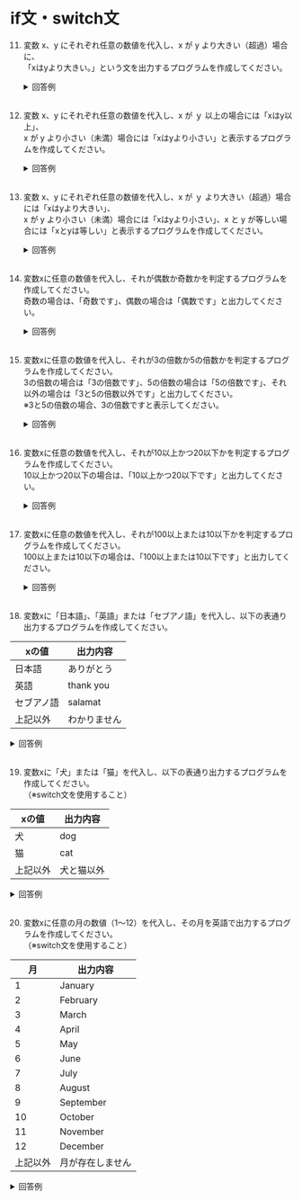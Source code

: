 # if文・switch文

11. 変数 x、y にそれぞれ任意の数値を代入し、x が y より大きい（超過）場合に、  
「xはyより大きい。」という文を出力するプログラムを作成してください。

	<details><summary>回答例</summary><div>
		
	```
	let x = 10;
	let y = 2;
	
	if (x > y) {
	    console.log('xはyより大きい。');
	}
	```
		
	</div></details>
	

	<br>
	
12. 変数 x、y にそれぞれ任意の数値を代入し、x が ｙ 以上の場合には「xはy以上」、  
x が y より小さい（未満）場合には「xはyより小さい」と表示するプログラムを作成してください。

	<details><summary>回答例</summary><div>
		
	```
	let x = 10;
	let y = 2;
	
	if (x >= y) {
	    console.log('xはy以上');
	} else {
	    console.log('xはyより小さい');
	}
	```
		
	</div></details>
	

	<br>
	
13. 変数 x、y にそれぞれ任意の数値を代入し、x が ｙ より大きい（超過）場合には「xはyより大きい」、  
x が y より小さい（未満）場合には「xはyより小さい」、x と y が等しい場合には「xとyは等しい」と表示するプログラムを作成してください。

	<details><summary>回答例</summary><div>
		
	```
	let x = 10;
	let y = 2;
	
	if (x > y) {
	    console.log('xはyより大きい');
	} else if (x == y) {
	    console.log('xとyは等しい');
	} else {
	    console.log('xはyより小さい');
	}
	```
		
	</div></details>
	

	<br>
	
14. 変数xに任意の数値を代入し、それが偶数か奇数かを判定するプログラムを作成してください。   
奇数の場合は、「奇数です」、偶数の場合は「偶数です」と出力してください。

	<details><summary>回答例</summary><div>
		
	```
	let x = 10;
	
	if (x % 2 == 0) {
	    console.log('偶数です');
	} else {
	    console.log('奇数です');
	}
	```
		
	</div></details>
	

	<br>
	
15. 変数xに任意の数値を代入し、それが3の倍数か5の倍数かを判定するプログラムを作成してください。   
3の倍数の場合は「3の倍数です」、5の倍数の場合は「5の倍数です」、それ以外の場合は「3と5の倍数以外です」と出力してください。  
※3と5の倍数の場合、3の倍数ですと表示してください。

	<details><summary>回答例</summary><div>
		
	```javascript
	let x = 8;
	
	if (x % 3 == 0) {
	    console.log('3の倍数です');
	} else if (x % 5 == 0) {
	    console.log('5の倍数です');
	} else {
	    console.log('3と5の倍数以外です');
	}
	```
		
	</div></details>
	

	<br>
	
16. 変数xに任意の数値を代入し、それが10以上かつ20以下かを判定するプログラムを作成してください。   
10以上かつ20以下の場合は、「10以上かつ20以下です」と出力してください。

	<details><summary>回答例</summary><div>	

	```javascript
	let x = 10;
	
	if (10 <= x && x <= 20) {
	    console.log('10以上かつ20以下です');
	}
	```
		
	</div></details>
	

	<br>
	
17. 変数xに任意の数値を代入し、それが100以上または10以下かを判定するプログラムを作成してください。   
100以上または10以下の場合は、「100以上または10以下です」と出力してください。

	<details><summary>回答例</summary><div>
		
	```javascript
	let x = 10;
	
	if (100 <= x || x <= 10) {
	    console.log('100以上または10以下です');
	}
	```
		
	</div></details>
	

	<br>
	
18. 変数xに「日本語」、「英語」または「セブアノ語」を代入し、以下の表通り出力するプログラムを作成してください。   

 | xの値      | 出力内容     |
 | ---------- | ------------ |
 | 日本語     | ありがとう   |
 | 英語       | thank you    |
 | セブアノ語 | salamat      |
 | 上記以外   | わかりません |

  <details><summary>回答例</summary><div>
  	
  ```
	let x = '日本語';
	
	if (x === '日本語') {
		console.log('ありがとう');
	} else if (x === '英語') {
		console.log('thank you');
	} else if (x === 'セブアノ語') {
		console.log('salamt');
	} else {
		console.log('わかりません');
	}
  ```	
  </div></details>
	
  <br>
	
19. 変数xに「犬」または「猫」を代入し、以下の表通り出力するプログラムを作成してください。   
（※switch文を使用すること）

 | xの値    | 出力内容 |
 | -------- | -------- |
 | 犬       | dog     |
 | 猫       | cat   |
 | 上記以外 | 犬と猫以外 |

  <details><summary>回答例</summary><div>

  ```

	let x = '犬'  
	switch (x) {
		case '犬':
			console.log('dog');
			break;
		case '猫':
			console.log('cat');
			break;
		default:
			console.log('犬と猫以外');
			break;
	}

  ```	
  </div></details>
  <br>
	
20. 変数xに任意の月の数値（1〜12）を代入し、その月を英語で出力するプログラムを作成してください。   
（※switch文を使用すること）

 | 月       | 出力内容         |
 | -------- | ---------------- |
 | 1        | January          |
 | 2        | February         |
 | 3        | March            |
 | 4        | April            |
 | 5        | May              |
 | 6        | June             |
 | 7        | July             |
 | 8        | August           |
 | 9        | September        |
 | 10       | October          |
 | 11       | November         |
 | 12       | December         |
 | 上記以外 | 月が存在しません |

  <details><summary>回答例</summary><div>
	
  ```
	let x = 8;
	
	switch (x) {
		case 1:
			console.log('January');
			break;
		case 2:
			console.log('February');
			break;
		case 3:
			console.log('March');
			break;
		case 4:
			console.log('April');
			break;
		case 5:
			console.log('May');
			break;
		case 6:
			console.log('June');
			break;
		case 7:
			console.log('July');
			break;
		case 8:
			console.log('August');
			break;
		case 9:
			console.log('September');
			break;
		case 10:
			console.log('October');
			break;
		case 11:
			console.log('November');
			break;
		case 12:
			console.log('December');
			break;
		default:
			console.log('月が存在しません');
			break;
	}
  ```
  </div></details>
	<br>
